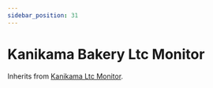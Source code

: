 ```yaml
---
sidebar_position: 31
---
```


# Kanikama Bakery Ltc Monitor

Inherits from [Kanikama Ltc Monitor](/components/kanikama-ltc-monitor).
